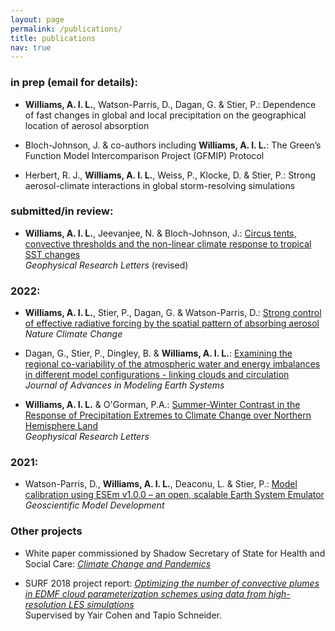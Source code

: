 ```yaml
---
layout: page
permalink: /publications/
title: publications
nav: true
---
```


### in prep (email for details): 

 - **Williams, A. I. L.**, Watson-Parris, D., Dagan, G. & Stier, P.: Dependence of fast changes in global and local precipitation on the geographical location of aerosol absorption

 - Bloch-Johnson, J. & co-authors including **Williams, A. I. L.**: The Green’s Function Model Intercomparison Project (GFMIP) Protocol

 - Herbert, R. J., **Williams, A. I. L.**, Weiss, P., Klocke, D. & Stier, P.: Strong aerosol-climate interactions in global storm-resolving simulations
 
### submitted/in review:

 - **Williams, A. I. L.**, Jeevanjee, N. & Bloch-Johnson, J.: [Circus tents, convective thresholds and the non-linear climate response to tropical SST changes](https://t.co/FikbrTnRvj) \
    *Geophysical Research Letters* (revised) 
  
### 2022:
    
 - **Williams, A. I. L.**, Stier, P., Dagan, G. & Watson-Parris, D.: [Strong control of effective radiative forcing by the spatial pattern of absorbing aerosol](https://www.nature.com/articles/s41558-022-01415-4) \
    *Nature Climate Change*
    
 - Dagan, G., Stier, P., Dingley, B. & **Williams, A. I. L.**: [Examining the regional co-variability of the atmospheric water and energy imbalances in different model configurations - linking clouds and circulation](https://agupubs.onlinelibrary.wiley.com/doi/10.1029/2021MS002951?af=R) \
     *Journal of Advances in Modeling Earth Systems* 
   
 - **Williams, A. I. L.** & O'Gorman, P.A.: [Summer-Winter Contrast in the Response of Precipitation Extremes to Climate Change over Northern Hemisphere Land](https://agupubs.onlinelibrary.wiley.com/doi/10.1029/2021GL096531) \
    *Geophysical Research Letters* 
 
### 2021:
 
 - Watson-Parris, D., **Williams, A. I. L.**, Deaconu, L. & Stier, P.: [Model calibration using ESEm v1.0.0 – an open, scalable Earth System Emulator](https://gmd.copernicus.org/articles/14/7659/2021/gmd-14-7659-2021.html) \
    *Geoscientific Model Development* 

   
### Other projects

 - White paper commissioned by Shadow Secretary of State for Health and Social Care: [*Climate Change and Pandemics*](http://www.publications.scientistsforlabour.org.uk/020/020.pdf)

 - SURF 2018 project report: [*Optimizing the number of convective plumes in EDMF cloud parameterization schemes using data from high-resolution LES simulations*](https://andrewwilliams3142.github.io/assets/pdf/Optimizing_the_number_of_convective_plumes_in_EDMF_cloud_parameterization_schemes_using_data_from_high_resolution_LES_simulations.pdf) \
   Supervised by Yair Cohen and Tapio Schneider.
